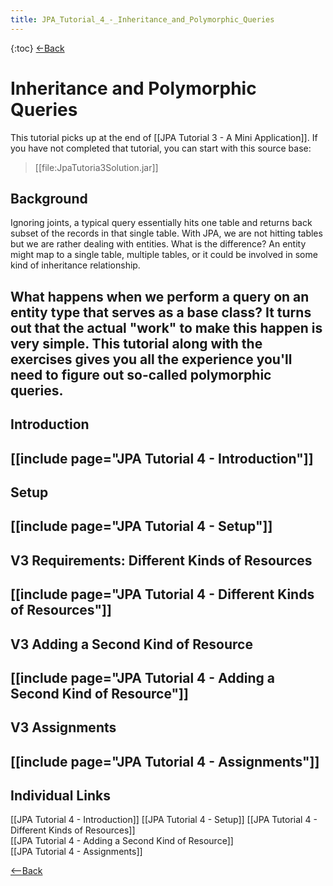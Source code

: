 ```yaml
---
title: JPA_Tutorial_4_-_Inheritance_and_Polymorphic_Queries
---
```

{:toc}
[<-Back]({{_site.pagesurl}}/EJB_3_and_Java_Persistence_API)
# Inheritance and Polymorphic Queries
This tutorial picks up at the end of [[JPA Tutorial 3 - A Mini Application]]. If you have not completed that tutorial, you can start with this source base: 
> [[file:JpaTutoria3Solution.jar]]

## Background
Ignoring joints, a typical query essentially hits one table and returns back subset of the records in that single table. With JPA, we are not hitting tables but we are rather dealing with entities. What is the difference? An entity might map to a single table, multiple tables, or it could be involved in some kind of inheritance relationship.

What happens when we perform a query on an entity type that serves as a base class? It turns out that the actual "work" to make this happen is very simple. This tutorial along with the exercises gives you all the experience you'll need to figure out so-called polymorphic queries.
----
## Introduction
[[include page="JPA Tutorial 4 - Introduction"]]
----
## Setup
[[include page="JPA Tutorial 4 - Setup"]]
----
## V3 Requirements: Different Kinds of Resources
[[include page="JPA Tutorial 4 - Different Kinds of Resources"]]
----
## V3 Adding a Second Kind of Resource
[[include page="JPA Tutorial 4 - Adding a Second Kind of Resource"]]
----
## V3 Assignments
[[include page="JPA Tutorial 4 - Assignments"]]
----
## Individual Links
[[JPA Tutorial 4 - Introduction]]
[[JPA Tutorial 4 - Setup]]
[[JPA Tutorial 4 - Different Kinds of Resources]]   
[[JPA Tutorial 4 - Adding a Second Kind of Resource]]   
[[JPA Tutorial 4 - Assignments]]

[<--Back]({{_site.pagesurl}}/EJB_3_and_Java_Persistence_API)

